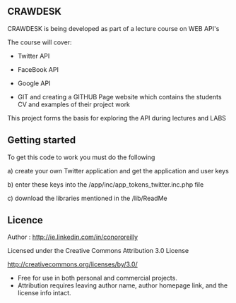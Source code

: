 ## CRAWDESK

CRAWDESK is being developed as part of a lecture course on WEB API's

The course will cover:

- Twitter API

- FaceBook API

- Google API

- GIT and creating a GITHUB Page website which contains the students CV and examples of their project work

This project forms the basis for exploring the API during lectures and LABS

## Getting started

To get this code to work you must do the following

a) create your own Twitter application and get the application and user keys

b) enter these keys into the /app/inc/app_tokens_twitter.inc.php   file

c) download the libraries mentioned in the /lib/ReadMe


## Licence ##

Author : http://ie.linkedin.com/in/conororeilly

Licensed under the Creative Commons Attribution 3.0 License

http://creativecommons.org/licenses/by/3.0/

- Free for use in both personal and commercial projects.
- Attribution requires leaving author name, author homepage link, and the license info intact.


 
